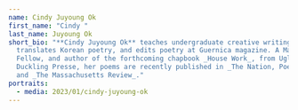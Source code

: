 ```yaml
---
name: Cindy Juyoung Ok
first_name: "Cindy "
last_name: Juyoung Ok
short_bio: "**Cindy Juyoung Ok** teaches undergraduate creative writing,
  translates Korean poetry, and edits poetry at Guernica magazine. A MacDowell
  Fellow, and author of the forthcoming chapbook _House Work_, from Ugly
  Duckling Presse, her poems are recently published in _The Nation, Poetry_,
  and _The Massachusetts Review_."
portraits:
  - media: 2023/01/cindy-juyoung-ok
---
```

